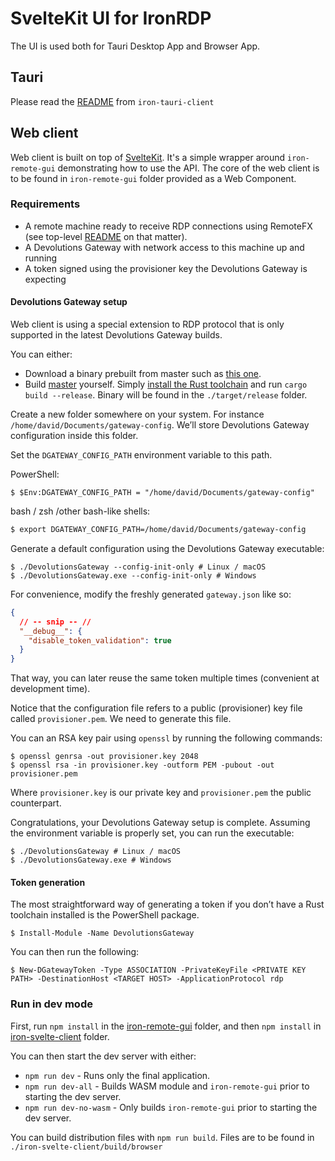 # SvelteKit UI for IronRDP

The UI is used both for Tauri Desktop App and Browser App.

## Tauri

Please read the [README](../iron-tauri-client/) from `iron-tauri-client`

## Web client

Web client is built on top of [SvelteKit](https://kit.svelte.dev/). 
It's a simple wrapper around `iron-remote-gui` demonstrating how to use the API.
The core of the web client is to be found in `iron-remote-gui` folder provided as a Web Component.

### Requirements

- A remote machine ready to receive RDP connections using RemoteFX (see top-level [README](../README.md) on that matter).
- A Devolutions Gateway with network access to this machine up and running
- A token signed using the provisioner key the Devolutions Gateway is expecting

#### Devolutions Gateway setup

Web client is using a special extension to RDP protocol that is only supported in the latest Devolutions Gateway builds.

You can either:

- Download a binary prebuilt from master such as [this one](https://devolutions.sharepoint.com/:f:/s/Prereleases/Ei4GzG25BWhKtmrJiurIjDEBkd8j1VWy4fzaWR42ew4f8g?e=H3bFFM).
- Build [master](https://github.com/Devolutions/devolutions-gateway/tree/master) yourself.
  Simply [install the Rust toolchain](https://rustup.rs/) and run `cargo build --release`. Binary will be found in the `./target/release` folder.

Create a new folder somewhere on your system. For instance `/home/david/Documents/gateway-config`.
We’ll store Devolutions Gateway configuration inside this folder.

Set the `DGATEWAY_CONFIG_PATH` environment variable to this path.

PowerShell:

```pwsh
$ $Env:DGATEWAY_CONFIG_PATH = "/home/david/Documents/gateway-config"
```

bash / zsh /other bash-like shells:

```bash
$ export DGATEWAY_CONFIG_PATH=/home/david/Documents/gateway-config
```

Generate a default configuration using the Devolutions Gateway executable:

```shell
$ ./DevolutionsGateway --config-init-only # Linux / macOS
$ ./DevolutionsGateway.exe --config-init-only # Windows
```

For convenience, modify the freshly generated `gateway.json` like so:

```json
{
  // -- snip -- //
  "__debug__": {
    "disable_token_validation": true
  }
}
```

That way, you can later reuse the same token multiple times (convenient at development time).

Notice that the configuration file refers to a public (provisioner) key file called `provisioner.pem`.
We need to generate this file.

You can an RSA key pair using `openssl` by running the following commands:

```shell
$ openssl genrsa -out provisioner.key 2048
$ openssl rsa -in provisioner.key -outform PEM -pubout -out provisioner.pem
```

Where `provisioner.key` is our private key and `provisioner.pem` the public counterpart.

Congratulations, your Devolutions Gateway setup is complete.
Assuming the environment variable is properly set, you can run the executable:

```shell
$ ./DevolutionsGateway # Linux / macOS
$ ./DevolutionsGateway.exe # Windows
```

#### Token generation

The most straightforward way of generating a token if you don’t have a Rust toolchain installed is
the PowerShell package.

```pwsh
$ Install-Module -Name DevolutionsGateway
```

You can then run the following:

```pwsh
$ New-DGatewayToken -Type ASSOCIATION -PrivateKeyFile <PRIVATE KEY PATH> -DestinationHost <TARGET HOST> -ApplicationProtocol rdp
```

### Run in dev mode

First, run `npm install` in the [iron-remote-gui](../iron-remote-gui/) folder,
and then `npm install` in [iron-svelte-client](./) folder.

You can then start the dev server with either: 

- `npm run dev` - Runs only the final application.
- `npm run dev-all` - Builds WASM module and `iron-remote-gui` prior to starting the dev server.
- `npm run dev-no-wasm` - Only builds `iron-remote-gui` prior to starting the dev server.

You can build distribution files with `npm run build`.
Files are to be found in `./iron-svelte-client/build/browser`

